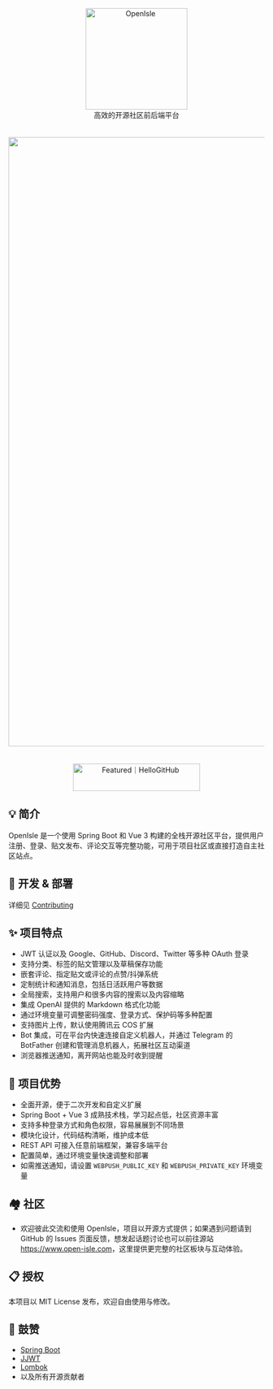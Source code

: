 <p align="center">
  <img alt="OpenIsle" src="https://openisle-1307107697.cos.ap-guangzhou.myqcloud.com/assert/image.png" width="200">
  <br>
  高效的开源社区前后端平台
  <br><br><br>
  <img alt="Image" src="https://openisle-1307107697.cos.accelerate.myqcloud.com/dynamic_assert/22752cfac5a04a9c90c41995b9f55fed.png" width="1200">
    <br><br><br>
  <a href="https://hellogithub.com/repository/nagisa77/OpenIsle" target="_blank"><img src="https://abroad.hellogithub.com/v1/widgets/recommend.svg?rid=8605546658d94cbab45182af2a02e4c8&claim_uid=p5GNFTtZl6HBAYQ" alt="Featured｜HelloGitHub" style="width: 250px; height: 54px;" width="250" height="54" /></a>
</p>

## 💡 简介

OpenIsle 是一个使用 Spring Boot 和 Vue 3 构建的全栈开源社区平台，提供用户注册、登录、贴文发布、评论交互等完整功能，可用于项目社区或直接打造自主社区站点。

## 🚧 开发 & 部署

详细见 [Contributing](https://github.com/nagisa77/OpenIsle?tab=contributing-ov-file)

## ✨ 项目特点

- JWT 认证以及 Google、GitHub、Discord、Twitter 等多种 OAuth 登录
- 支持分类、标签的贴文管理以及草稿保存功能
- 嵌套评论、指定贴文或评论的点赞/抖弹系统
- 定制统计和通知消息，包括日活跃用户等数据
- 全局搜索，支持用户和很多内容的搜索以及内容缩略
- 集成 OpenAI 提供的 Markdown 格式化功能
- 通过环境变量可调整密码强度、登录方式、保护码等多种配置
- 支持图片上传，默认使用腾讯云 COS 扩展
- Bot 集成，可在平台内快速连接自定义机器人，并通过 Telegram 的 BotFather 创建和管理消息机器人，拓展社区互动渠道
- 浏览器推送通知，离开网站也能及时收到提醒

## 🌟 项目优势

- 全面开源，便于二次开发和自定义扩展
- Spring Boot + Vue 3 成熟技术栈，学习起点低，社区资源丰富
- 支持多种登录方式和角色权限，容易展展到不同场景
- 模块化设计，代码结构清晰，维护成本低
- REST API 可接入任意前端框架，兼容多端平台
- 配置简单，通过环境变量快速调整和部署
- 如需推送通知，请设置 `WEBPUSH_PUBLIC_KEY` 和 `WEBPUSH_PRIVATE_KEY` 环境变量

## 🏘️ 社区

- 欢迎彼此交流和使用 OpenIsle，项目以开源方式提供；如果遇到问题请到 GitHub 的 Issues 页面反馈，想发起话题讨论也可以前往源站 <https://www.open-isle.com>，这里提供更完整的社区板块与互动体验。

## 📋 授权

本项目以 MIT License 发布，欢迎自由使用与修改。

## 🙏 鼓赞

- [Spring Boot](https://spring.io/projects/spring-boot)
- [JJWT](https://github.com/jwtk/jjwt)
- [Lombok](https://github.com/projectlombok/lombok)
- 以及所有开源贡献者
